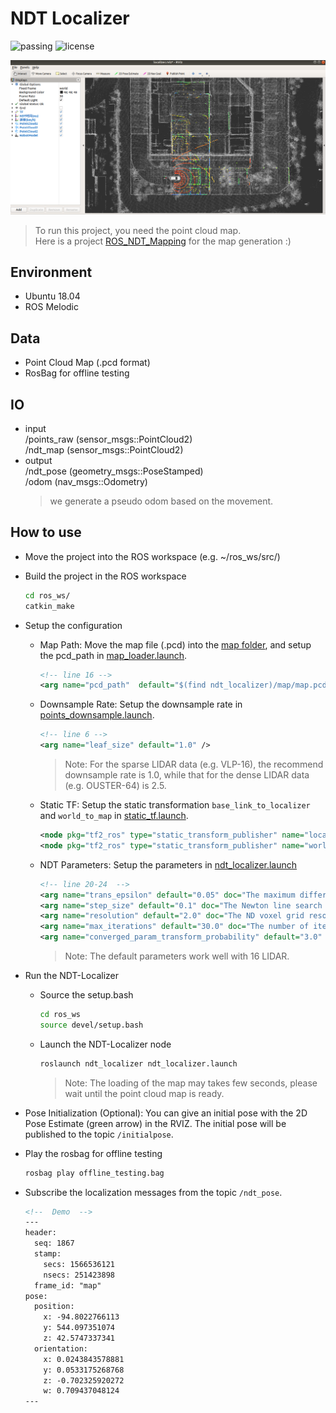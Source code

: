 # NDT Localizer
![passing](https://img.shields.io/badge/ROSMelodic-passing-green.svg "The project has been test on ROS-Melodic")
![license](https://img.shields.io/badge/License-Apache2-blue.svg "In line with Autoware.ai")

![Demo.png](./demo.png)

> To run this project, you need the point cloud map.  
> Here is a project [ROS_NDT_Mapping](https://github.com/leofansq/ROS_NDT_Mapping) for the map generation :)

## Environment
* Ubuntu 18.04
* ROS Melodic

## Data
* Point Cloud Map (.pcd format)
* RosBag for offline testing

## IO
- input  
/points_raw (sensor_msgs::PointCloud2)   
/ndt_map (sensor_msgs::PointCloud2) 
- output  
/ndt_pose (geometry_msgs::PoseStamped)  
/odom (nav_msgs::Odometry)  
  > we generate a pseudo odom based on the movement.

## How to use
* Move the project into the ROS workspace (e.g. ~/ros_ws/src/)
* Build the project in the ROS workspace
  ```bash
  cd ros_ws/
  catkin_make
  ```
* Setup the configuration
  * Map Path: Move the map file (.pcd) into the [map folder](./map/), and setup the pcd_path in [map_loader.launch](./launch/map_loader.launch).
    ```xml
    <!-- line 16 -->
    <arg name="pcd_path"  default="$(find ndt_localizer)/map/map.pcd"/> 
    ```

  * Downsample Rate: Setup the downsample rate in [points_downsample.launch](./launch/points_downsample.launch).
    ```xml
    <!-- line 6 -->
    <arg name="leaf_size" default="1.0" />
    ```
    > Note: For the sparse LIDAR data (e.g. VLP-16), the recommend downsample rate is 1.0, while that for the dense LIDAR data (e.g. OUSTER-64) is 2.5.

  * Static TF: Setup the static transformation `base_link_to_localizer` and `world_to_map` in [static_tf.launch](./launch/static_tf.launch).
    ```xml
    <node pkg="tf2_ros" type="static_transform_publisher" name="localizer_to_base_link" args="0 0 0 0 0 0 base_link velodyne"/>
    <node pkg="tf2_ros" type="static_transform_publisher" name="world_to_map" args="0 0 0 0 0 0 map world" />
    ```
  * NDT Parameters: Setup the parameters in [ndt_localizer.launch](./launch/ndt_localizer.launch)
    ```xml
    <!-- line 20-24  -->
    <arg name="trans_epsilon" default="0.05" doc="The maximum difference between two consecutive transformations in order to consider convergence" />
    <arg name="step_size" default="0.1" doc="The Newton line search maximum step length" />
    <arg name="resolution" default="2.0" doc="The ND voxel grid resolution" />
    <arg name="max_iterations" default="30.0" doc="The number of iterations required to calculate alignment" />
    <arg name="converged_param_transform_probability" default="3.0" doc="The converged_param_transform_probability" />
    ```
    > Note: The default parameters work well with 16 LIDAR.
  
* Run the NDT-Localizer
  * Source the setup.bash
    ```bash
    cd ros_ws
    source devel/setup.bash
    ```
  
  * Launch the NDT-Localizer node
    ```bash
    roslaunch ndt_localizer ndt_localizer.launch
    ```
    > Note: The loading of the map may takes few seconds, please wait until the point cloud map is ready.

  
* Pose Initialization (Optional): You can give an initial pose with the 2D Pose Estimate (green arrow) in the RVIZ. The initial pose will be published to the topic `/initialpose`.

* Play the rosbag for offline testing
  ```bash
  rosbag play offline_testing.bag
  ```

* Subscribe the localization messages from the topic `/ndt_pose`.
  ```xml
  <!--  Demo  -->
  ---
  header: 
    seq: 1867
    stamp: 
      secs: 1566536121
      nsecs: 251423898
    frame_id: "map"
  pose: 
    position: 
      x: -94.8022766113
      y: 544.097351074
      z: 42.5747337341
    orientation: 
      x: 0.0243843578881
      y: 0.0533175268768
      z: -0.702325920272
      w: 0.709437048124
  ---
  ```
